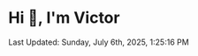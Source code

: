 <h1>Hi 👋, I'm Victor </h1>

<!--RECENT_ACTIVITY:start-->
<!--RECENT_ACTIVITY:end-->

<!--RECENT_ACTIVITY:last_update-->
Last Updated: Sunday, July 6th, 2025, 1:25:16 PM
<!--RECENT_ACTIVITY:last_update_end-->
